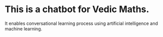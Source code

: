 # This is a chatbot for Vedic Maths. 

It enables conversational learning process using artificial intelligence and machine learning. 
